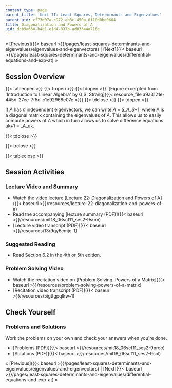 ```yaml
---
content_type: page
parent_title: 'Unit II: Least Squares, Determinants and Eigenvalues'
parent_uid: cf73d07a-c972-ab3c-450a-0f10d0be0664
title: Diagonalization and Powers of A
uid: dcb9a660-b4e1-e1d4-837b-ad83344a716e
---
```


« [Previous]({{< baseurl >}}/pages/least-squares-determinants-and-eigenvalues/eigenvalues-and-eigenvectors) | [Next]({{< baseurl >}}/pages/least-squares-determinants-and-eigenvalues/differential-equations-and-exp-at) »

Session Overview
----------------

{{< tableopen >}}
{{< tropen >}}
{{< tdopen >}}
![Figure excerpted from 'Introduction to Linear Algebra' by G.S. Strang]({{< resource_file a9a3121e-445d-27ee-7f5d-c1e92968e07e >}})
{{< tdclose >}}
{{< tdopen >}}


If _A_ has _n_ independent eigenvectors, we can write _A_ = _S_Λ_S_−1, where Λ is a diagonal matrix containing the eigenvalues of _A_. This allows us to easily compute powers of _A_ which in turn allows us to solve difference equations uk+1 = _A_uk.


{{< tdclose >}}

{{< trclose >}}

{{< tableclose >}}

Session Activities
------------------

### Lecture Video and Summary

*   Watch the video lecture [Lecture 22: Diagonalization and Powers of A]({{< baseurl >}}/resources/lecture-22-diagonalization-and-powers-of-a)
*   Read the accompanying [lecture summary (PDF)]({{< baseurl >}}/resources/mit18_06scf11_ses2-9sum)
*   [Lecture video transcript (PDF)]({{< baseurl >}}/resources/13r9qy6cmjc-1)

### Suggested Reading

*   Read Section 6.2 in the 4th or 5th edition.

### Problem Solving Video

*   Watch the recitation video on [Problem Solving: Powers of a Matrix]({{< baseurl >}}/resources/problem-solving-powers-of-a-matrix)
*   [Recitation video transcript (PDF)]({{< baseurl >}}/resources/5igtfgpqlkw-1)

Check Yourself
--------------

### Problems and Solutions

Work the problems on your own and check your answers when you're done.

*   [Problems (PDF)]({{< baseurl >}}/resources/mit18_06scf11_ses2-9prob)
*   [Solutions (PDF)]({{< baseurl >}}/resources/mit18_06scf11_ses2-9sol)

« [Previous]({{< baseurl >}}/pages/least-squares-determinants-and-eigenvalues/eigenvalues-and-eigenvectors) | [Next]({{< baseurl >}}/pages/least-squares-determinants-and-eigenvalues/differential-equations-and-exp-at) »